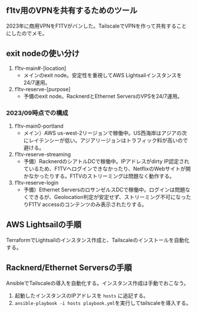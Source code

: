 ## f1tv用のVPNを共有するためのツール
2023年に商用VPNをF1TVがバンした。TailscaleでVPNを作って共有することにしたのでメモ。

## exit nodeの使い分け
1. f1tv-main#-[location]
   - メインのexit node。安定性を重視してAWS Lightsailインスタンスを24/7運用。
2. f1tv-reserve-[purpose]
   - 予備のexit node。RacknerdとEthernet ServersのVPSを24/7運用。

### 2023/09時点での構成
1. f1tv-main0-portland
   - メイン）AWS us-west-2リージョンで稼働中。US西海岸はアジアの次にレイテンシーが低い。アジアリージョンはトラフィック料が高いので避ける。
2. f1tv-reserve-streaming
   - 予備）RacknerdのシアトルDCで稼働中。IPアドレスがdirty IP認定されているため、F1TVへログインできなかったり、NetflixのWebサイトが開かなかったりする。F1TVのストリーミングは問題なく動作する。
3. f1tv-reserve-login
   - 予備）Ethernet ServersのロサンゼルスDCで稼働中。ログインは問題なくできるが、Geolocation判定が安定せず、ストリーミング不可になったりF1TV accessのコンテンツのみ表示されたりする。

## AWS Lightsailの手順
TerraformでLightsailのインスタンス作成と、Tailscaleのインストールを自動化する。

## Racknerd/Ethernet Serversの手順
AnsibleでTailscaleの導入を自動化する。インスタンス作成は手動でおこなう。

1. 起動したインスタンスのIPアドレスを `hosts` に追記する。
4. `ansible-playbook -i hosts playbook.yml`を実行してtailscaleを導入する。